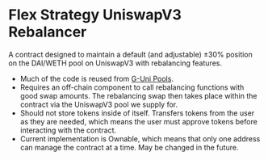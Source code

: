# Flex Strategy UniswapV3 Rebalancer
A contract designed to maintain a default (and adjustable) ±30% position on the DAI/WETH pool on UniswapV3 with rebalancing features.
* Much of the code is reused from [G-Uni Pools](https://github.com/gelatodigital/g-uni-v1-core).
* Requires an off-chain component to call rebalancing functions with good swap amounts. The rebalancing swap then takes place within the contract via the UniswapV3 pool we supply for.
* Should not store tokens inside of itself. Transfers tokens from the user as they are needed, which means the user must approve tokens before interacting with the contract.
* Current implementation is Ownable, which means that only one address can manage the contract at a time. May be changed in the future.